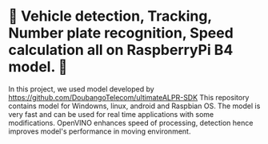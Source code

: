 
# 🚗 Vehicle detection, Tracking, Number plate recognition, Speed calculation all on RaspberryPi B4 model. 🍓

In this project, we used model developed by https://github.com/DoubangoTelecom/ultimateALPR-SDK
This repository contains model for Windowns, linux, android and Raspbian OS. The model is very fast and can be used for real time applications with some modifications.
OpenVINO enhances speed of processing, detection hence improves model's performance in moving environment. 
